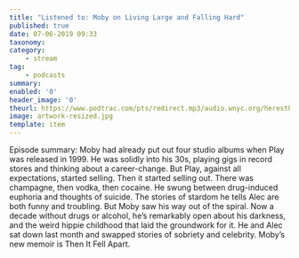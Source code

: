 ```yaml
---
title: "Listened to: Moby on Living Large and Falling Hard"
published: true
date: 07-06-2019 09:33
taxonomy:
category:
	- stream
tag:
	- podcasts
summary:
enabled: '0'
header_image: '0'
theurl: https://www.podtrac.com/pts/redirect.mp3/audio.wnyc.org/heresthething/heresthething052819_mobypod.mp3
image: artwork-resized.jpg
template: item
---
```

 
Episode summary: Moby had already put out four studio albums when Play was released in 1999. He was solidly into his 30s, playing gigs in record stores and thinking about a career-change. But Play, against all expectations, started selling. Then it started selling out. There was champagne, then vodka, then cocaine. He swung between drug-induced euphoria and thoughts of suicide. The stories of stardom he tells Alec are both funny and troubling. But Moby saw his way out of the spiral. Now a decade without drugs or alcohol, he’s remarkably open about his darkness, and the weird hippie childhood that laid the groundwork for it. He and Alec sat down last month and swapped stories of sobriety and celebrity. Moby’s new memoir is Then It Fell Apart.
